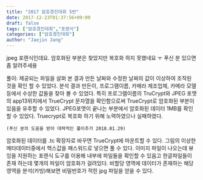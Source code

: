 ```yaml
---
title: "2017 암호경진대회 5번"
date: 2017-12-23T01:37:56+09:00
draft: false
tags: ["암호경진대회","포렌식"]
categories: ["암호경진대회"]
author: "Jaejin Jang"
---
```


jpeg 포렌식인데요. 암호화된 부분은 찾았지만 복호화 하지 못했네요 ㅜ
푸신 분 있으면 좀 알려주세용

풀이:
제공되는 파일을 살펴 본 결과 만든 날짜와 수정한 날짜의 값이 이상하여 조작된 것을 확인 할 수 있었다. 분석 결과 만든이, 프로그램이름, 카메라 제조업체, 카메라 모델등에서 수상한 값들을 찾아 볼 수 있었다. 특히 프로그램이름의 TruCrypt와 JPEG 포맷의 app13위치에서 TrueCrypt 문자열을 확인함으로써 TrueCrypt로 암호화된 부분이 있음을 유추할 수 있었다. JPEG포맷이 끝나는 부분에서 암호화된 데이터 1MB를 확인할 수 있었다.
Truecrypt로 복호화 하기 위해 노력하였으나 실패하였다.

`(푸신 분의 도움을 받아 대략적인 풀이추가 2018.01.29)`

암호화된 데이터를 .tc 확장자로 바꾸면 TrueCrypt에 마운트할 수 있다. 그림의 이상한 메타데이터중에서 헥스값을 패스워드로 넣으면 풀 수 있다.
이미지 파일이 나오는데 뷰잉을 지원하는 포렌식 도구를 이용해 내부에 파일들을 확인할 수 있음고 한글파일들이 존재 하는데 몇개의 파일이 암호화가 걸려있다.
비할당 영역에 데이터가 존재하는 해당 영역을 분석(카빙)해보면 비밀번호가 적힌 jpg 파일을 얻을 수 있다.
